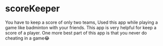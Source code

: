 # scoreKeeper
You have to keep a score of only two teams, Used this app while playing a game like badminton with your friends. This app is very helpful for keep a score of a player. One more best part of this app is that you never do cheating in a game😂
